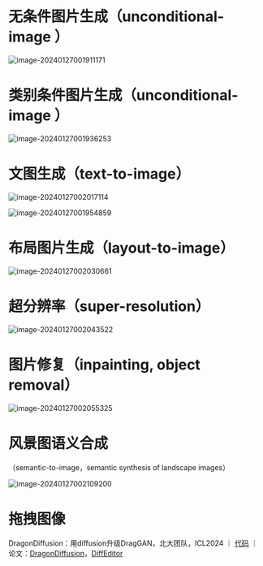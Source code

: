 # 无条件图片生成（unconditional-image ）

![image-20240127001911171](assets/image-20240127001911171.png)

# 类别条件图片生成（unconditional-image ）

![image-20240127001936253](assets/image-20240127001936253.png)

# 文图生成（text-to-image）

![image-20240127002017114](assets/image-20240127002017114.png)

![image-20240127001954859](assets/image-20240127001954859.png)

# 布局图片生成（layout-to-image）

![image-20240127002030661](assets/image-20240127002030661.png)

# 超分辨率（super-resolution）

![image-20240127002043522](assets/image-20240127002043522.png)

# 图片修复（inpainting, object removal）

![image-20240127002055325](assets/image-20240127002055325.png)

# 风景图语义合成

（semantic-to-image，semantic synthesis of landscape images）

![image-20240127002109200](assets/image-20240127002109200.png)

# 拖拽图像

DragonDiffusion：用diffusion升级DragGAN，北大团队，ICL2024 ｜ [代码](https://github.com/MC-E/DragonDiffusion) ｜ 论文：[DragonDiffusion](https://arxiv.org/abs/2307.02421)，[DiffEditor](https://arxiv.org/abs/2402.02583)
